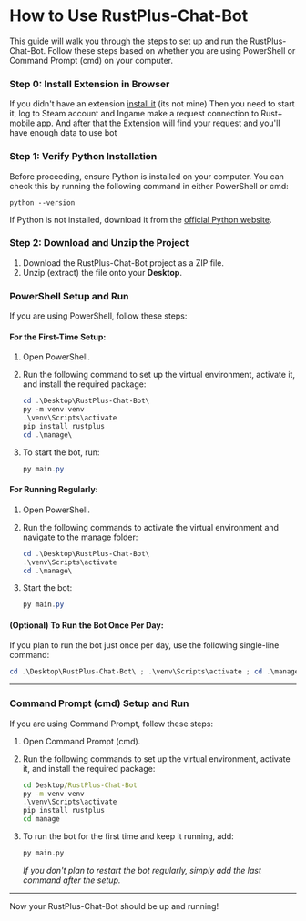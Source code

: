 # How to Use RustPlus-Chat-Bot

This guide will walk you through the steps to set up and run the RustPlus-Chat-Bot. Follow these steps based on whether you are using PowerShell or Command Prompt (cmd) on your computer.
### Step 0: Install Extension in Browser

If you didn't have an extension [install it](https://chromewebstore.google.com/detail/rustpluspy-link-companion/gojhnmnggbnflhdcpcemeahejhcimnlf?pli=1) (its not mine)
Then you need to start it, log to Steam account and Ingame make a request connection to Rust+ mobile app.
And after that the Extension will find your request and you'll have enough data to use bot

### Step 1: Verify Python Installation

Before proceeding, ensure Python is installed on your computer. You can check this by running the following command in either PowerShell or cmd:

```
python --version
```

If Python is not installed, download it from the [official Python website](https://www.python.org/downloads/).

### Step 2: Download and Unzip the Project

1. Download the RustPlus-Chat-Bot project as a ZIP file.
2. Unzip (extract) the file onto your **Desktop**.

### PowerShell Setup and Run

If you are using PowerShell, follow these steps:

#### For the First-Time Setup:

1. Open PowerShell.
2. Run the following command to set up the virtual environment, activate it, and install the required package:

   ```powershell
   cd .\Desktop\RustPlus-Chat-Bot\
   py -m venv venv
   .\venv\Scripts\activate
   pip install rustplus
   cd .\manage\
   ```

3. To start the bot, run:

   ```powershell
   py main.py
   ```

#### For Running Regularly:

1. Open PowerShell.
2. Run the following commands to activate the virtual environment and navigate to the manage folder:

   ```powershell
   cd .\Desktop\RustPlus-Chat-Bot\
   .\venv\Scripts\activate
   cd .\manage\
   ```

3. Start the bot:

   ```powershell
   py main.py
   ```

#### (Optional) To Run the Bot Once Per Day:

If you plan to run the bot just once per day, use the following single-line command:

```powershell
cd .\Desktop\RustPlus-Chat-Bot\ ; .\venv\Scripts\activate ; cd .\manage\ ; py main.py
```

---

### Command Prompt (cmd) Setup and Run

If you are using Command Prompt, follow these steps:

1. Open Command Prompt (cmd).
2. Run the following commands to set up the virtual environment, activate it, and install the required package:

   ```cmd
   cd Desktop/RustPlus-Chat-Bot
   py -m venv venv
   .\venv\Scripts\activate
   pip install rustplus
   cd manage
   ```

3. To run the bot for the first time and keep it running, add:

   ```cmd
   py main.py
   ```

   *If you don't plan to restart the bot regularly, simply add the last command after the setup.*

---

Now your RustPlus-Chat-Bot should be up and running!
